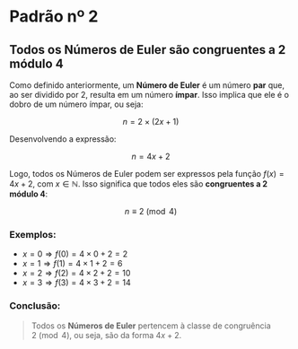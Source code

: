 # Padrão nº 2

## Todos os Números de Euler são congruentes a 2 módulo 4

Como definido anteriormente, um **Número de Euler** é um número **par** que, ao ser dividido por 2, resulta em um número **ímpar**. Isso implica que ele é o dobro de um número ímpar, ou seja:

$$
n = 2 \times (2x + 1)
$$

Desenvolvendo a expressão:

$$
n = 4x + 2
$$

Logo, todos os Números de Euler podem ser expressos pela função $f(x) = 4x + 2$, com $x \in \mathbb{N}$. Isso significa que todos eles são **congruentes a 2 módulo 4**:

$$
n \equiv 2 \pmod{4}
$$

### Exemplos:

- $x = 0 \Rightarrow f(0) = 4 \times 0 + 2 = 2$
- $x = 1 \Rightarrow f(1) = 4 \times 1 + 2 = 6$
- $x = 2 \Rightarrow f(2) = 4 \times 2 + 2 = 10$
- $x = 3 \Rightarrow f(3) = 4 \times 3 + 2 = 14$

### Conclusão:

> Todos os **Números de Euler** pertencem à classe de congruência $2 \pmod{4}$, ou seja, são da forma $4x + 2$.
